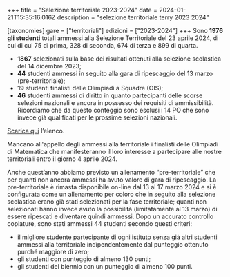 +++
title = "Selezione territoriale 2023-2024"
date = 2024-01-21T15:35:16.016Z
description = "selezione territoriale terry 2023 2024"

[taxonomies]
gare = ["territoriali"]
edizioni = ["2023-2024"]
+++
Sono **1976 gli studenti** totali ammessi alla Selezione Territoriale del 23 aprile 2024, di cui di cui 75 di prima, 328 di seconda, 674 di terza e 899 di quarta.

<!-- more -->

* **1867** selezionati sulla base dei risultati ottenuti alla selezione scolastica del 14 dicembre 2023;
* **44** studenti ammessi in seguito alla gara di ripescaggio del 13 marzo (pre-territoriale);
* **19** studenti finalisti delle Olimpiadi a Squadre (OIS);
* **46** studenti ammessi di diritto in quanto partecipanti delle scorse selezioni nazionali e ancora in possesso dei requisiti di ammissibilità. Ricordiamo che da questo conteggio sono esclusi i 14 PO che sono invece già qualificati per le prossime selezioni nazionali.

[Scarica qui](/results/Ammessi_Selezione_Territoriale_2024.xlsx) l’elenco. 

Mancano all'appello degli ammessi alla territoriale i finalisti delle Olimpiadi di Matematica che manifesteranno il loro interesse a partecipare alle nostre territoriali entro il giorno 4 aprile 2024.

Anche quest’anno abbiamo previsto un allenamento “pre-territoriale” che per quanti non ancora ammessi ha avuto valore di gara di ripescaggio. La pre-territoriale è rimasta disponibile on-line dal 13 al 17 marzo 2024 e si è configurata come un allenamento per coloro che in seguito alla selezione scolastica erano già stati selezionati per la fase territoriale; quanti non selezionati hanno invece avuto la possibilità (limitatamente al 13 marzo) di essere ripescati e diventare quindi ammessi. Dopo un accurato controllo copiature, sono stati ammessi 44 studenti secondo questi criteri:

* il migliore studente partecipante di ogni istituto senza già altri studenti ammessi alla territoriale indipendentemente dal punteggio ottenuto purché maggiore di zero;
* gli studenti con punteggio di almeno 130 punti;
* gli studenti del biennio con un punteggio di almeno 100 punti.
